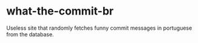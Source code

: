 # what-the-commit-br
Useless site that randomly fetches funny commit messages in portuguese from the database.
